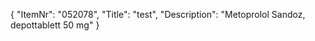 {
  "ItemNr": "052078",
  "Title": "test",
  "Description": "Metoprolol Sandoz, depottablett 50 mg"
}